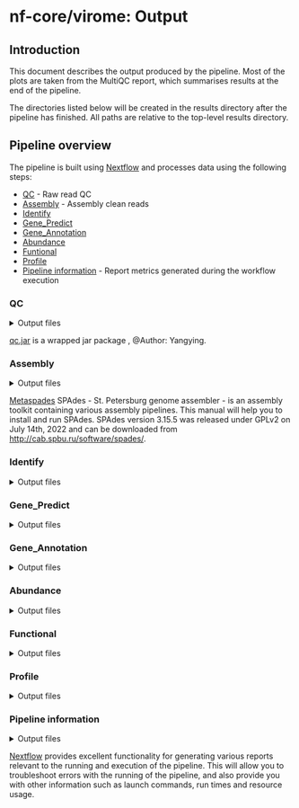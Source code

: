 # nf-core/virome: Output

## Introduction

This document describes the output produced by the pipeline. Most of the plots are taken from the MultiQC report, which summarises results at the end of the pipeline.

The directories listed below will be created in the results directory after the pipeline has finished. All paths are relative to the top-level results directory.

<!-- TODO nf-core: Write this documentation describing your workflow's output -->

## Pipeline overview

The pipeline is built using [Nextflow](https://www.nextflow.io/) and processes data using the following steps:

- [QC](#QC) - Raw read QC
- [Assembly](#Assembly) - Assembly clean reads
- [Identify](#Identify)
- [Gene_Predict](#gene_predict)
- [Gene_Annotation](#gene_annotation)
- [Abundance](#Abundance)
- [Funtional](#funtional)
- [Profile](#Profile)
- [Pipeline information](#pipeline-information) - Report metrics generated during the workflow execution

### QC

<details markdown="1">
<summary>Output files</summary>


- `01.QC/`
  - `Sample ID/`
    - `*_clean_1.fq.gz`: clean reads1
    - `*_clean_2.fq.gz`: clean reads2

</details>

[qc.jar](https://www.yuque.com/weiguang-zmv3n/oig0wr/dn0h3dfpw047snx4) is a wrapped jar package , @Author: Yangying.


### Assembly

<details markdown="1">
<summary>Output files</summary>

- `02.assembly/`
  - `Sample ID/`
    - `1k.contigs`
    - `1k.contigs.gz`
    - `input_dataset.yaml`
    - `spades.log`

</details>

[Metaspades](https://github.com/ablab/spades)  SPAdes - St. Petersburg genome assembler - is an assembly toolkit containing various assembly pipelines. This manual will help you to install and run SPAdes. SPAdes version 3.15.5 was released under GPLv2 on July 14th, 2022 and can be downloaded from http://cab.spbu.ru/software/spades/.

### Identify

<details markdown="1">
<summary>Output files</summary>

- `03.identify/`
  - `merge/`
    - `Sample ID`
      - `*_virus.fa`
      - `uniq.id`
  - `VirFinder/`
    - `Sample ID/`
      - `VirFinder.out`
      - `VirFinder.out.filter`
      - `VirFinder.out.filter.id`
  - `VirSorter/`
    - `Sample ID/`
      - `final-viral-boundary.tsv`
      - `final-viral-combined.fa`
      - `final-viral-score.tsv`
      - `VirSorter95.filter`
      - `VirSorter.filter.id`
      - `config.yaml`

</details>

### Gene_Predict

<details markdown="1">
<summary>Output files</summary>

- `04.predict/`
  - `cdhit/`
    - `virus.cdhit.fa`
    - `virus.cdhit.fa.clstr`
    - `virus.cdhit.fa.len`
  - `prodigal/`
    - `viral.cds`
    - `viral.gene.gff`
    - `viral.pep`
  - `prokka/`
    - `vir.bed`
    - `virus.prokka.err`
    - `virus.prokka.faa`
    - `virus.prokka.ffn`
    - `virus.prokka.fna`
    - `virus.prokka.fsa`
    - `virus.prokka.gbk`
    - `virus.prokka.gff`
    - `virus.prokka.log`
    - `virus.prokka.sqn`
    - `virus.prokka.tbl`
    - `virus.prokka.tsv`
    - `virus.prokka.txt`

</details>

### Gene_Annotation

<details markdown="1">
<summary>Output files</summary>

- `05.classify/`
  - `1.refseq_genome/`
    - `blastn.out`
    - `blastn.out.50`
    - `blastn.out.top5`
    - `blastn.out.top5_18`
    - `blastn.out.top5.contig2taxids`
    - `blastn.out.top5.contig2taxids.2`
    - `blastn.out.top5.contig2taxids.lca`
    - `blastn.out.top5.contig2taxids.lca.2`
    - `blastn.out.top5.contig2taxids.lca.2.line`
    - `blastn.out.top5.contig2taxids.lca.2.line.reformat`
    - `contig.tmp`
    - `refseq_genome.contig.taxonomy.format`
  - `2.crAss-like_Phage_Detection/`
    - `blastp.out`
    - `blastp.out.350AlnLen`
    - `crAss-like.len70k.list`
    - `crAss-like.len70k.list.fasta`
    - `crAss-like.len.list`
    - `crAss-like.list`
    - `crAss-like.phage.list`
    - `NC_024711.blastn.out`
    - `p-crAssphage.list`
  - `3.refseq_protein/`
    - `add_contig.txt`
    - `blastp.out`
    - `blastp.out.addTaxid`
    - `blastp.out.addTaxid.nf`
    - `blastp.out.addTaxid.top3`
    - `blastp.out.addTaxid.top3.id2taxid`
    - `blastp.out.addTaxid.top3.id2taxid.2`
    - `blastp.out.addTaxid.top3.id2taxid.2.line`
    - `blastp.out.addTaxid.top3.id2taxid.2.line.reformat`
    - `blastp.out.addTaxid.top3.id2taxid.name2taxdump`
    - `blastp.out.addTaxid.top3.id2taxid.name2taxdump.max`
    - `contig2taxdump.max.txt`
    - `contig2taxdump.txt`
    - `gene2contig.txt`
    - `geneid`
    - `refseq_protein.contig.taxonomy.format`
  - `4.pfam`
    - `pfam.out`
    - `pfam.out.filter`
    - `pfam.out.virus`
    - `pfam.out.virus.taxonomy`
    - `pfam.out.virus.taxonomy.format`
    - `pfam.out.virus.taxonomy.sed`
    - `pfam.out.virus.taxonomy.sed.deal`
  - `5.Demovir`
    - `contig2sciname.txt`
    - `contig2sciname.txt.cut`
    - `contig2sciname.txt.cut.nam2taxid`
    - `contig2sciname.txt.cut.nam2taxid.cut`
    - `contig2sciname.txt.cut.nam2taxid.cut.lineage`
    - `contig2sciname.txt.cut.nam2taxid.cut.lineage.reformat`
    - `DemoVir_assignments.txt`
    - `Demovir.contig.taxonmy`
    - `Demovir.contig.taxonmy.format`
    - `trembl_ublast.viral.txt`
    - `trembl_ublast.viral.u.contigID.txt`
    - `trembl_ublast.viral.u.txt`
  - `6.merge`
    - `contigs.taxonomy.txt`
    - `crAss-like.classified.id`
    - `demovir.contigs.taxonomy.txt`
    - `pfam.contigs.taxonomy.txt`
    - `refseq_genome.contigs.taxonomy.txt`
    - `refseq_protein.contigs.taxonomy.txt`

</details>

### Abundance

<details markdown="1">
<summary>Output files</summary>

- `06.abundance/`
  - `contig/`
    - `Sample ID/`
      - `*.contig.abundance`
      - `sort.filter.cov`
      - `sort.filter.cov.contig`
      - `sort.filter.dpmean`
    - `virus.contigs.abun.txt`
  - `gene/`
    - `Sample ID/`
      - `*.rp`
      - `*.rpkm`
      - `flagstat`
      - `gene.count`
      - `total.reads`
    - `virus.gene.rpkm.pr`

</details>

### Functional

<details markdown="1">
<summary>Output files</summary>

- `07.functional/`
  - `gene2uniref.txt`
  - `map_CAZy_uniref90.out`
  - `map_CAZy_uniref90.out.disorder`
  - `map_CAZy_uniref90.out.txt`
  - `map_eggnog_uniref90.out`
  - `map_eggnog_uniref90.out.txt`
  - `map_go_uniref90.out`
  - `map_go_uniref90.out.txt`
  - `map_ko_uniref90.out`
  - `map_ko_uniref90.out.txt`
  - `map_level4ec_uniref90.out`
  - `map_level4ec_uniref90.out.txt`
  - `map_pfam_uniref90.out`
  - `map_pfam_uniref90.out.txt`
  - `vir.faa.diamond.out`
  - `vir.faa.diamond.out.best`
  - `vir.faa.diamond.out.best.filter`

</details>

### Profile

<details markdown="1">
<summary>Output files</summary>

- `08.profile/`
  - `functional`
    - `CAZy.pr`
    - `CAZy_relab.pr`
    - `eggnog.pr`
    - `eggnog_relab.pr`
    - `go.pr`
    - `go_relab.pr`
    - `ko.pr`
    - `ko_relab.pr`
    - `level4ec.pr`
    - `level4ec_relab.pr`
    - `pfam.pr`
    - `pfam_relab.pr`
  - `taxa`
    - `class.pr`
    - `famliy.pr`
    - `genus.pr`
    - `order.pr`
    - `phylum.pr`
    - `species.pr`
    - `virus.contigs.abun.relab.txt`
    - `virus.contig_with_tax.txt`
    - `virus.taxonomy.txt`

</details>

### Pipeline information

<details markdown="1">
<summary>Output files</summary>

- `pipeline_info/`
  - Reports generated by Nextflow: `execution_report.html`, `execution_timeline.html`, `execution_trace.txt` and `pipeline_dag.dot`/`pipeline_dag.svg`.
  - Reports generated by the pipeline: `pipeline_report.html`, `pipeline_report.txt` and `software_versions.yml`. The `pipeline_report*` files will only be present if the `--email` / `--email_on_fail` parameter's are used when running the pipeline.
  - Reformatted samplesheet files used as input to the pipeline: `samplesheet.valid.csv`.

</details>

[Nextflow](https://www.nextflow.io/docs/latest/tracing.html) provides excellent functionality for generating various reports relevant to the running and execution of the pipeline. This will allow you to troubleshoot errors with the running of the pipeline, and also provide you with other information such as launch commands, run times and resource usage.
